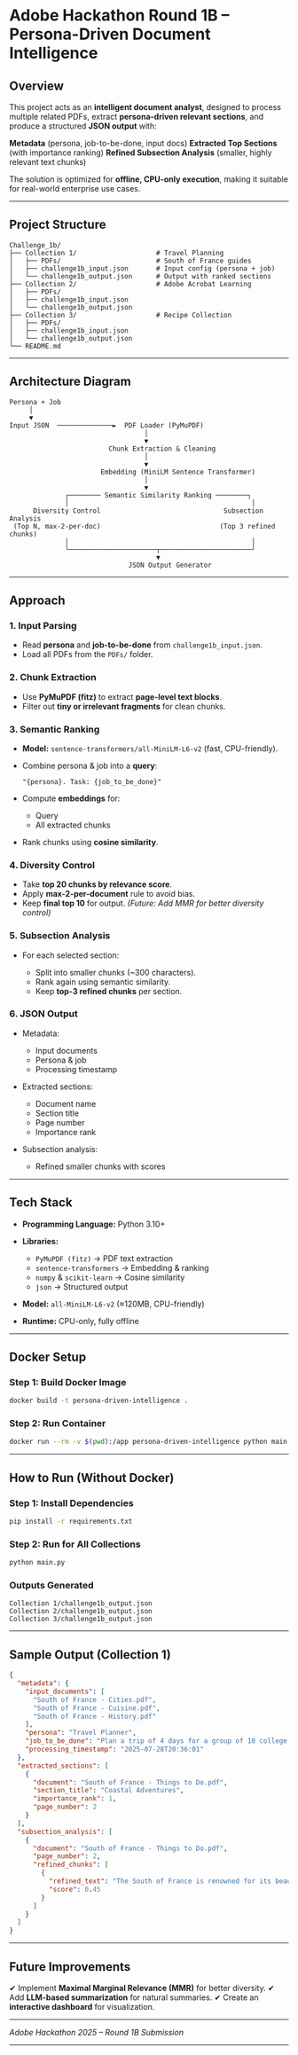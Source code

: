 # **Adobe Hackathon Round 1B – Persona-Driven Document Intelligence**

## **Overview**

This project acts as an **intelligent document analyst**, designed to process multiple related PDFs, extract **persona-driven relevant sections**, and produce a structured **JSON output** with:

 **Metadata** (persona, job-to-be-done, input docs)
**Extracted Top Sections** (with importance ranking)
**Refined Subsection Analysis** (smaller, highly relevant text chunks)

The solution is optimized for **offline, CPU-only execution**, making it suitable for real-world enterprise use cases.

---

## **Project Structure**

```
Challenge_1b/
├── Collection 1/                    # Travel Planning
│   ├── PDFs/                        # South of France guides
│   ├── challenge1b_input.json       # Input config (persona + job)
│   └── challenge1b_output.json      # Output with ranked sections
├── Collection 2/                    # Adobe Acrobat Learning
│   ├── PDFs/
│   ├── challenge1b_input.json
│   └── challenge1b_output.json
├── Collection 3/                    # Recipe Collection
│   ├── PDFs/
│   ├── challenge1b_input.json
│   └── challenge1b_output.json
└── README.md
```

---

## **Architecture Diagram**

```text
Persona + Job
     │
     ▼
Input JSON  ──────────────►  PDF Loader (PyMuPDF)
                                  │
                                  ▼
                         Chunk Extraction & Cleaning
                                  │
                                  ▼
                       Embedding (MiniLM Sentence Transformer)
                                  │
                                  ▼
              ┌──────── Semantic Similarity Ranking ────────┐
              │                                              │
      Diversity Control                               Subsection Analysis
 (Top N, max-2-per-doc)                              (Top 3 refined chunks)
              │                                              │
              └──────────────────────┬───────────────────────┘
                                     ▼
                              JSON Output Generator
```

---

## **Approach**

### **1. Input Parsing**

* Read **persona** and **job-to-be-done** from `challenge1b_input.json`.
* Load all PDFs from the `PDFs/` folder.

### **2. Chunk Extraction**

* Use **PyMuPDF (fitz)** to extract **page-level text blocks**.
* Filter out **tiny or irrelevant fragments** for clean chunks.

### **3. Semantic Ranking**

* **Model:** `sentence-transformers/all-MiniLM-L6-v2` (fast, CPU-friendly).
* Combine persona & job into a **query**:

  ```
  "{persona}. Task: {job_to_be_done}"
  ```
* Compute **embeddings** for:

  * Query
  * All extracted chunks
* Rank chunks using **cosine similarity**.

### **4. Diversity Control**

* Take **top 20 chunks by relevance score**.
* Apply **max-2-per-document** rule to avoid bias.
* Keep **final top 10** for output.
  *(Future: Add MMR for better diversity control)*

### **5. Subsection Analysis**

* For each selected section:

  * Split into smaller chunks (\~300 characters).
  * Rank again using semantic similarity.
  * Keep **top-3 refined chunks** per section.

### **6. JSON Output**

* Metadata:

  * Input documents
  * Persona & job
  * Processing timestamp
* Extracted sections:

  * Document name
  * Section title
  * Page number
  * Importance rank
* Subsection analysis:

  * Refined smaller chunks with scores

---

## **Tech Stack**

* **Programming Language:** Python 3.10+
* **Libraries:**

  * `PyMuPDF (fitz)` → PDF text extraction
  * `sentence-transformers` → Embedding & ranking
  * `numpy` & `scikit-learn` → Cosine similarity
  * `json` → Structured output
* **Model:** `all-MiniLM-L6-v2` (≈120MB, CPU-friendly)
* **Runtime:** CPU-only, fully offline

---

## **Docker Setup**

### **Step 1: Build Docker Image**

```bash
docker build -t persona-driven-intelligence .
```

### **Step 2: Run Container**

```bash
docker run --rm -v $(pwd):/app persona-driven-intelligence python main.py
```

---

## **How to Run (Without Docker)**

### **Step 1: Install Dependencies**

```bash
pip install -r requirements.txt
```

### **Step 2: Run for All Collections**

```bash
python main.py
```

### **Outputs Generated**

```
Collection 1/challenge1b_output.json
Collection 2/challenge1b_output.json
Collection 3/challenge1b_output.json
```

---

## **Sample Output (Collection 1)**

```json
{
  "metadata": {
    "input_documents": [
      "South of France - Cities.pdf",
      "South of France - Cuisine.pdf",
      "South of France - History.pdf"
    ],
    "persona": "Travel Planner",
    "job_to_be_done": "Plan a trip of 4 days for a group of 10 college friends.",
    "processing_timestamp": "2025-07-28T20:36:01"
  },
  "extracted_sections": [
    {
      "document": "South of France - Things to Do.pdf",
      "section_title": "Coastal Adventures",
      "importance_rank": 1,
      "page_number": 2
    }
  ],
  "subsection_analysis": [
    {
      "document": "South of France - Things to Do.pdf",
      "page_number": 2,
      "refined_chunks": [
        {
          "refined_text": "The South of France is renowned for its beautiful coastline...",
          "score": 0.45
        }
      ]
    }
  ]
}
```

---

## **Future Improvements**

✔ Implement **Maximal Marginal Relevance (MMR)** for better diversity.
✔ Add **LLM-based summarization** for natural summaries.
✔ Create an **interactive dashboard** for visualization.

---
*Adobe Hackathon 2025 – Round 1B Submission*

---
